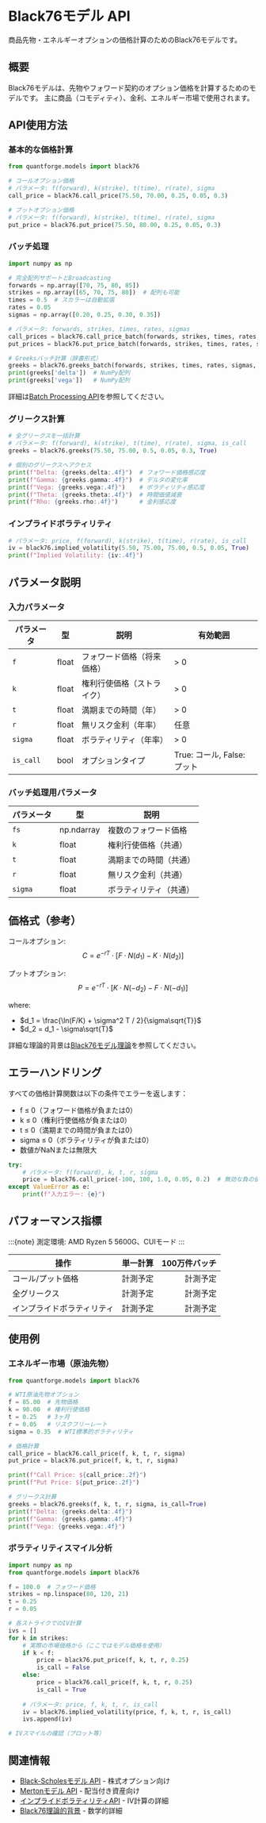 # Black76モデル API

商品先物・エネルギーオプションの価格計算のためのBlack76モデルです。

## 概要

Black76モデルは、先物やフォワード契約のオプション価格を計算するためのモデルです。
主に商品（コモディティ）、金利、エネルギー市場で使用されます。

## API使用方法

### 基本的な価格計算

```python
from quantforge.models import black76

# コールオプション価格
# パラメータ: f(forward), k(strike), t(time), r(rate), sigma
call_price = black76.call_price(75.50, 70.00, 0.25, 0.05, 0.3)

# プットオプション価格  
# パラメータ: f(forward), k(strike), t(time), r(rate), sigma
put_price = black76.put_price(75.50, 80.00, 0.25, 0.05, 0.3)
```

### バッチ処理

```python
import numpy as np

# 完全配列サポートとBroadcasting
forwards = np.array([70, 75, 80, 85])
strikes = np.array([65, 70, 75, 80])  # 配列も可能
times = 0.5  # スカラーは自動拡張
rates = 0.05
sigmas = np.array([0.20, 0.25, 0.30, 0.35])

# パラメータ: forwards, strikes, times, rates, sigmas
call_prices = black76.call_price_batch(forwards, strikes, times, rates, sigmas)
put_prices = black76.put_price_batch(forwards, strikes, times, rates, sigmas)

# Greeksバッチ計算（辞書形式）
greeks = black76.greeks_batch(forwards, strikes, times, rates, sigmas, is_calls=True)
print(greeks['delta'])  # NumPy配列
print(greeks['vega'])   # NumPy配列
```

詳細は[Batch Processing API](batch_processing.md)を参照してください。

### グリークス計算

```python
# 全グリークスを一括計算
# パラメータ: f(forward), k(strike), t(time), r(rate), sigma, is_call
greeks = black76.greeks(75.50, 75.00, 0.5, 0.05, 0.3, True)

# 個別のグリークスへアクセス
print(f"Delta: {greeks.delta:.4f}")  # フォワード価格感応度
print(f"Gamma: {greeks.gamma:.4f}")  # デルタの変化率
print(f"Vega: {greeks.vega:.4f}")    # ボラティリティ感応度
print(f"Theta: {greeks.theta:.4f}")  # 時間価値減衰
print(f"Rho: {greeks.rho:.4f}")      # 金利感応度
```

### インプライドボラティリティ

```python
# パラメータ: price, f(forward), k(strike), t(time), r(rate), is_call
iv = black76.implied_volatility(5.50, 75.00, 75.00, 0.5, 0.05, True)
print(f"Implied Volatility: {iv:.4f}")
```

## パラメータ説明

### 入力パラメータ

| パラメータ | 型 | 説明 | 有効範囲 |
|-----------|-----|------|----------|
| `f` | float | フォワード価格（将来価格） | > 0 |
| `k` | float | 権利行使価格（ストライク） | > 0 |
| `t` | float | 満期までの時間（年） | > 0 |
| `r` | float | 無リスク金利（年率） | 任意 |
| `sigma` | float | ボラティリティ（年率） | > 0 |
| `is_call` | bool | オプションタイプ | True: コール, False: プット |

### バッチ処理用パラメータ

| パラメータ | 型 | 説明 |
|-----------|-----|------|
| `fs` | np.ndarray | 複数のフォワード価格 |
| `k` | float | 権利行使価格（共通） |
| `t` | float | 満期までの時間（共通） |
| `r` | float | 無リスク金利（共通） |
| `sigma` | float | ボラティリティ（共通） |

## 価格式（参考）

コールオプション:
$$C = e^{-rT} \cdot [F \cdot N(d_1) - K \cdot N(d_2)]$$

プットオプション:
$$P = e^{-rT} \cdot [K \cdot N(-d_2) - F \cdot N(-d_1)]$$

where:
- $d_1 = \frac{\ln(F/K) + \sigma^2 T / 2}{\sigma\sqrt{T}}$
- $d_2 = d_1 - \sigma\sqrt{T}$

詳細な理論的背景は[Black76モデル理論](../../models/black76.md)を参照してください。

## エラーハンドリング

すべての価格計算関数は以下の条件でエラーを返します：

- f ≤ 0（フォワード価格が負または0）
- k ≤ 0（権利行使価格が負または0）
- t ≤ 0（満期までの時間が負または0）
- sigma ≤ 0（ボラティリティが負または0）
- 数値がNaNまたは無限大

```python
try:
    # パラメータ: f(forward), k, t, r, sigma
    price = black76.call_price(-100, 100, 1.0, 0.05, 0.2)  # 無効な負の値
except ValueError as e:
    print(f"入力エラー: {e}")
```

## パフォーマンス指標

:::{note}
測定環境: AMD Ryzen 5 5600G、CUIモード
:::

| 操作 | 単一計算 | 100万件バッチ |
|------|----------|--------------:|
| コール/プット価格 | 計測予定 | 計測予定 |
| 全グリークス | 計測予定 | 計測予定 |
| インプライドボラティリティ | 計測予定 | 計測予定 |

## 使用例

### エネルギー市場（原油先物）

```python
from quantforge.models import black76

# WTI原油先物オプション
f = 85.00  # 先物価格
k = 90.00  # 権利行使価格
t = 0.25   # 3ヶ月
r = 0.05   # リスクフリーレート
sigma = 0.35  # WTI標準的ボラティリティ

# 価格計算
call_price = black76.call_price(f, k, t, r, sigma)
put_price = black76.put_price(f, k, t, r, sigma)

print(f"Call Price: ${call_price:.2f}")
print(f"Put Price: ${put_price:.2f}")

# グリークス計算
greeks = black76.greeks(f, k, t, r, sigma, is_call=True)
print(f"Delta: {greeks.delta:.4f}")
print(f"Gamma: {greeks.gamma:.4f}")
print(f"Vega: {greeks.vega:.4f}")
```

### ボラティリティスマイル分析

```python
import numpy as np
from quantforge.models import black76

f = 100.0  # フォワード価格
strikes = np.linspace(80, 120, 21)
t = 0.25
r = 0.05

# 各ストライクでのIV計算
ivs = []
for k in strikes:
    # 実際の市場価格から（ここではモデル価格を使用）
    if k < f:
        price = black76.put_price(f, k, t, r, 0.25)
        is_call = False
    else:
        price = black76.call_price(f, k, t, r, 0.25)
        is_call = True
    
    # パラメータ: price, f, k, t, r, is_call
    iv = black76.implied_volatility(price, f, k, t, r, is_call)
    ivs.append(iv)

# IVスマイルの確認（プロット等）
```

## 関連情報

- [Black-Scholesモデル API](black_scholes.md) - 株式オプション向け
- [Mertonモデル API](merton.md) - 配当付き資産向け
- [インプライドボラティリティAPI](implied_vol.md) - IV計算の詳細
- [Black76理論的背景](../../models/black76.md) - 数学的詳細